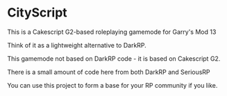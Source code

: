 CityScript
==========

This is a Cakescript G2-based roleplaying gamemode for Garry's Mod 13

Think of it as a lightweight alternative to DarkRP.

This gamemode not based on DarkRP code - it is based on Cakescript G2.

There is a small amount of code here from both DarkRP and SeriousRP

You can use this project to form a base for your RP community if you like.

